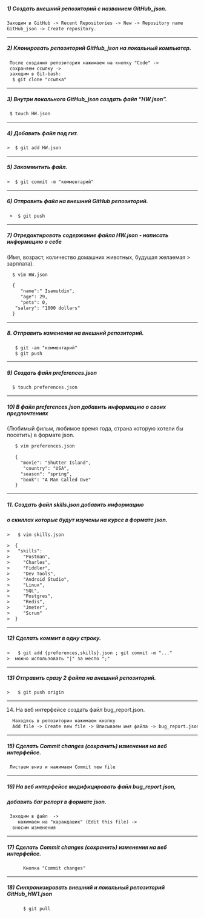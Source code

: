 ##### 1) Создать внешний репозиторий c названием GitHub_json.


```html
Заходим в GitHub -> Recent Repositories -> New -> Repository name 
GitHub_json -> Create repository.
```


----

##### 2) Клонировать репозиторий GitHub_json на локальный компьютер. 
```html
 После создания репозитория нажимаем на кнопку "Code" -> 
 сохраняем ссылку ->
 заходим в Git-bash:
  $ git clone "ссылка"
 ```
----------------

##### 3) Внутри локального GitHub_json создать файл “HW.json”.
```html
 $ touch HW.json
```
----------------

##### 4) Добавить файл под гит.
```html
>  $ git add HW.json
```
----------------

##### 5) Закоммитить файл.
```html
>  $ git commit -m "комментарий"
```
----------------

##### 6) Отправить файл на внешний GitHub репозиторий.
```html
 >  $ git push
```
----------------

##### 7) Отредактировать содержание файла HW.json - написать информацию о себе

 (Имя, возраст, количество домашних животных, будущая желаемая > зарплата).
 
```html
  $ vim HW.json

  {
     "name":" Isamutdin",
     "age": 29,
     "pets": 0,
   "salary": "1000 dollars"
  }
```
----------------

##### 8. Отправить изменения на внешний репозиторий.
```html
   $ git -am "комментарий"
   $ git push
```
----------------

##### 9) Создать файл preferences.json
```html
  $ touch preferences.json
```
----------------

##### 10) В файл preferences.json добавить информацию о своих предпочтениях 
(Любимый фильм, любимое время года,
 стрaна которую хотели бы посетить) в формате json.
```html
   $ vim preferences.json

   {
     "movie": "Shutter Island", 
      "country": "USA",
     "season": "spring",
     "book": "A Man Called Ove"
   } 
```
----------------


##### 11. Создать файл skills.json добавить информацию 
##### о скиллах которые будут изучены на курсе в формате json.
```html
>   $ vim skills.json

>  {
>   "skills":
>     "Postman",
>     "Charles",
>     "Fiddler",
>     "Dev Tools",
>     "Android Studio",
>     "Linux",
>     "SQL",
>     "Postgres",
>     "Redis",
>     "Jmeter",
>     "Scrum" 
>  } 
```
----------------

##### 12) Сделать коммит в одну строку.
```html
>   $ git add {preferences,skills}.json ; git commit -m "..."
>  можно использовать "|" за место ";"
```
----------------

##### 13) Отправить сразу 2 файла на внешний репозиторий.
```html
>   $ git push origin
```
----------------

14) На веб интерфейсе создать файл bug_report.json.
```html
  Находясь в репозитории нажимаем кнопку
  Add file -> Create new file -> Вписываем имя файла -> bug_report.json
   ``` 
----------------

##### 15) Сделать Commit changes (сохранить) изменения на веб интерфейсе.
```html
 Листаем вниз и нажимаем Commit new file
```
----------------


##### 16) На веб интерфейсе модифицировать файл bug_report.json,
#####  добавить баг репорт в формате json.

```html
 Заходим в файл  -> 
    нажимаем на "карандашик" (Edit this file) ->
  вносим изменения
```
----------------

#####  17) Сделать Commit changes (сохранить) изменения на веб интерфейсе.
```html
      Кнопка "Commit changes"
```
----------------

##### 18) Синхронизировать внешний и локальный репозиторий GitHub_HW1.json
```html
      $ git pull
```
   
